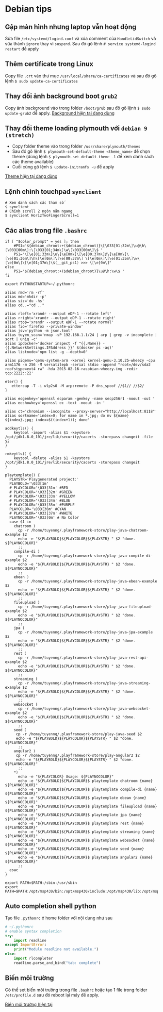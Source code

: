 # Debian tips

## Gập màn hình nhưng laptop vẫn hoạt động

Sửa file `/etc/systemd/logind.conf` và xóa comment của `HandleLidSwitch` và sửa thành `ignore` thay vì `suspend`.
Sau đó gõ lệnh `# service systemd-logind restart` để apply

## Thêm certificate trong Linux

Copy file `.crt` vào thư mục `/usr/local/share/ca-certificates` và sau đó gõ lệnh `$ sudo update-ca-certificates`

## Thay đổi ảnh background boot `grub2`

Copy ảnh background vào trong folder `/boot/grub` sau đõ gõ lệnh `$ sudo update-grub2` để apply. [Background hiện tại đang dùng](./media/debian-default.png)

## Thay đổi theme loading plymouth với `debian 9 (stretch)`

- Copy folder theme vào trong folder `/usr/share/plymouth/themes`
- Sau đó gõ lệnh `$ plymouth-set-default-theme <theme_name>` để chọn theme (dùng lệnh `$ plymouth-set-default-theme -l` để xem danh sách các theme available)
- Cuối cùng gõ lệnh `$ update-initramfs -u` để apply

[Theme hiện tại đang dùng](./media/softwaves/)

## Lệnh chỉnh touchpad `synclient`

```shell
# Xem danh sách các tham số
$ synclient
# Chỉnh scroll 2 ngón nằm ngang
$ synclient HorizTwoFingerScroll=1
```

## Các alias trong file `.bashrc`

```
if [ "$color_prompt" = yes ]; then
    #PS1='${debian_chroot:+($debian_chroot)}\[\033[01;32m\]\u@\h\[\033[00m\]:\[\033[01;34m\]\w\[\033[00m\]\$ '
    PS1="\[\e[01;33m\]\u\[\e[0m\]\[\e[00;37m\]@\[\e[0m\]\[\e[01;36m\]\h\[\e[0m\]\[\e[00;37m\] \[\e[0m\]\[\e[01;35m\]\w\[\e[0m\]\[\e[01;37m\]\$(__git_ps1) >>> \[\e[0m\]"
else
    PS1='${debian_chroot:+($debian_chroot)}\u@\h:\w\$ '
fi

export PYTHONSTARTUP=~/.pythonrc

alias rmd='rm -rf'
alias md='mkdir -p'
alias siz='du -hs'
alias cd..="cd .."

alias rleft='xrandr --output eDP-1 --rotate left'
alias rright='xrandr --output eDP-1 --rotate right'
alias rtop='xrandr --output eDP-1 --rotate normal'
alias fio='firefox --private-window'
alias jsv='python -m json.tool'
alias tuyen_scan='nmap -sP 192.168.1.1/24 | arp | grep -v incomplete | sort | uniq -c'
alias ipdocker='docker inspect -f "{{.Name}} - {{.NetworkSettings.IPAddress }}" $(docker ps -aq)'
alias listnode='npm list -g --depth=0'

alias piqemu='qemu-system-arm -kernel kernel-qemu-3.10.25-wheezy -cpu arm1176 -m 256 -M versatilepb -serial stdio -append "root=/dev/sda2 roofstype=ext4 rw" -hda 2015-02-16-raspbian-wheezy.img -redir tcp:2222::22'

eter() {
   ettercap -T -i wlp2s0 -M arp:remote -P dns_spoof //$1// //$2/
}

alias ecgenkey='openssl ecparam -genkey -name secp256r1 -noout -out '
alias ecshowkey='openssl ec -text -noout -in '

alias ct='chromium --incognito --proxy-server="http://localhost:8118"'
alias sortname='index=0; for name in *.jpg; do mv ${name} ${index}.jpg; index=$((index+1)); done'

addkeytls() {
    keytool -import -alias $1 -keystore /opt/jdk1.8.0_101/jre/lib/security/cacerts -storepass changeit -file $2
}

rmkeytls() {
    keytool -delete -alias $1 -keystore /opt/jdk1.8.0_101/jre/lib/security/cacerts -storepass changeit
}

playtemplate() {
  PLAYSTR='Playgenerated project:'
  PLAYBOLD='\033[1m'
  # PLAYCOLOR='\033[31m' #RED
  # PLAYCOLOR='\033[32m' #GREEN
  # PLAYCOLOR='\033[33m' #YELLOW
  # PLAYCOLOR='\033[34m' #BLUE
  # PLAYCOLOR='\033[35m' #PURPLE
  PLAYCOLOR='\033[36m' #CYAN
  # PLAYCOLOR='\033[37m' #WHITE
  PLAYNOCOLOR='\033[0m' # No Color
  case $1 in
    chatroom )
      cp -r /home/tuyenng/.playframework-store/play-java-chatroom-example $2
      echo -e "${PLAYBOLD}${PLAYCOLOR}${PLAYSTR} " $2 "done. ${PLAYNOCOLOR}"
      ;;
    compile-di )
      cp -r /home/tuyenng/.playframework-store/play-java-compile-di-example $2
      echo -e "${PLAYBOLD}${PLAYCOLOR}${PLAYSTR} " $2 "done. ${PLAYNOCOLOR}"
      ;;
    ebean )
      cp -r /home/tuyenng/.playframework-store/play-java-ebean-example $2
      echo -e "${PLAYBOLD}${PLAYCOLOR}${PLAYSTR} " $2 "done. ${PLAYNOCOLOR}"
      ;;
    fileupload )
      cp -r /home/tuyenng/.playframework-store/play-java-fileupload-example $2
      echo -e "${PLAYBOLD}${PLAYCOLOR}${PLAYSTR} " $2 "done. ${PLAYNOCOLOR}"
      ;;
    jpa )
      cp -r /home/tuyenng/.playframework-store/play-java-jpa-example $2
      echo -e "${PLAYBOLD}${PLAYCOLOR}${PLAYSTR} " $2 "done. ${PLAYNOCOLOR}"
      ;;
    rest )
      cp -r /home/tuyenng/.playframework-store/play-java-rest-api-example $2
      echo -e "${PLAYBOLD}${PLAYCOLOR}${PLAYSTR} " $2 "done. ${PLAYNOCOLOR}"
      ;;
    streaming )
      cp -r /home/tuyenng/.playframework-store/play-java-streaming-example $2
      echo -e "${PLAYBOLD}${PLAYCOLOR}${PLAYSTR} " $2 "done. ${PLAYNOCOLOR}"
      ;;
    websocket )
      cp -r /home/tuyenng/.playframework-store/play-java-websocket-example $2
      echo -e "${PLAYBOLD}${PLAYCOLOR}${PLAYSTR} " $2 "done. ${PLAYNOCOLOR}"
      ;;
    seed )
     cp -r /home/tuyenng/.playframework-store/play-java-seed $2
     echo -e "${PLAYBOLD}${PLAYCOLOR}${PLAYSTR} " $2 "done. ${PLAYNOCOLOR}"
      ;;
    angular2 )
     cp -r /home/tuyenng/.playframework-store/play-angular2 $2
     echo -e "${PLAYBOLD}${PLAYCOLOR}${PLAYSTR} " $2 "done. ${PLAYNOCOLOR}"
      ;;
    *)
      echo -e "${PLAYCOLOR} Usage: ${PLAYNOCOLOR}"
      echo -e "${PLAYBOLD}${PLAYCOLOR}$ playtemplate chatroom {name} ${PLAYNOCOLOR}"
      echo -e "${PLAYBOLD}${PLAYCOLOR}$ playtemplate compile-di {name} ${PLAYNOCOLOR}"
      echo -e "${PLAYBOLD}${PLAYCOLOR}$ playtemplate ebean {name} ${PLAYNOCOLOR}"
      echo -e "${PLAYBOLD}${PLAYCOLOR}$ playtemplate fileupload {name} ${PLAYNOCOLOR}"
      echo -e "${PLAYBOLD}${PLAYCOLOR}$ playtemplate jpa {name} ${PLAYNOCOLOR}"
      echo -e "${PLAYBOLD}${PLAYCOLOR}$ playtemplate rest {name} ${PLAYNOCOLOR}"
      echo -e "${PLAYBOLD}${PLAYCOLOR}$ playtemplate streaming {name} ${PLAYNOCOLOR}"
      echo -e "${PLAYBOLD}${PLAYCOLOR}$ playtemplate websocket {name} ${PLAYNOCOLOR}"
      echo -e "${PLAYBOLD}${PLAYCOLOR}$ playtemplate seed {name} ${PLAYNOCOLOR}"
      echo -e "${PLAYBOLD}${PLAYCOLOR}$ playtemplate angular2 {name} ${PLAYNOCOLOR}"
      ;;
  esac
}

export PATH=$PATH:/sbin:/usr/sbin
export PATH=$PATH:/opt/msp430/bin:/opt/msp430/include:/opt/msp430/lib:/opt/msp430/msp430:/opt/msp430/share

```

## Auto completion shell python

Tạo file `.pythonrc` ở home folder với nội dung như sau

```python
# ~/.pythonrc
# enable syntax completion
try:
    import readline
except ImportError:
    print("Module readline not available.")
else:
    import rlcompleter
    readline.parse_and_bind("tab: complete")
```

## Biến môi trường

Có thể set biến môi trường trong file `.bashrc` hoặc tạo 1 file trong folder `/etc/profile.d` sau đó reboot lại máy để apply.

[Biến môi trường hiện tại](./env/tuyen_profile.sh)
